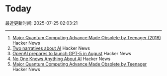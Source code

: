 # Today

最近更新时间: 2025-07-25 02:03:21

--- 
1. [Major Quantum Computing Advance Made Obsolete by Teenager (2018)](https://www.quantamagazine.org/teenager-finds-classical-alternative-to-quantum-recommendation-algorithm-20180731/) Hacker News
2. [Two narratives about AI](https://calnewport.com/no-one-knows-anything-about-ai/) Hacker News
3. [OpenAI prepares to launch GPT-5 in August](https://www.theverge.com/notepad-microsoft-newsletter/712950/openai-gpt-5-model-release-date-notepad) Hacker News
4. [No One Knows Anything About AI](https://calnewport.com/no-one-knows-anything-about-ai/) Hacker News
5. [Major Quantum Computing Advance Made Obsolete by Teenager](https://www.quantamagazine.org/teenager-finds-classical-alternative-to-quantum-recommendation-algorithm-20180731/) Hacker News

